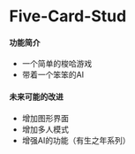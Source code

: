 # Five-Card-Stud

#### 功能简介

- 一个简单的梭哈游戏
- 带着一个笨笨的AI

#### 未来可能的改进
- 增加图形界面
- 增加多人模式
- 增强AI的功能（有生之年系列）
